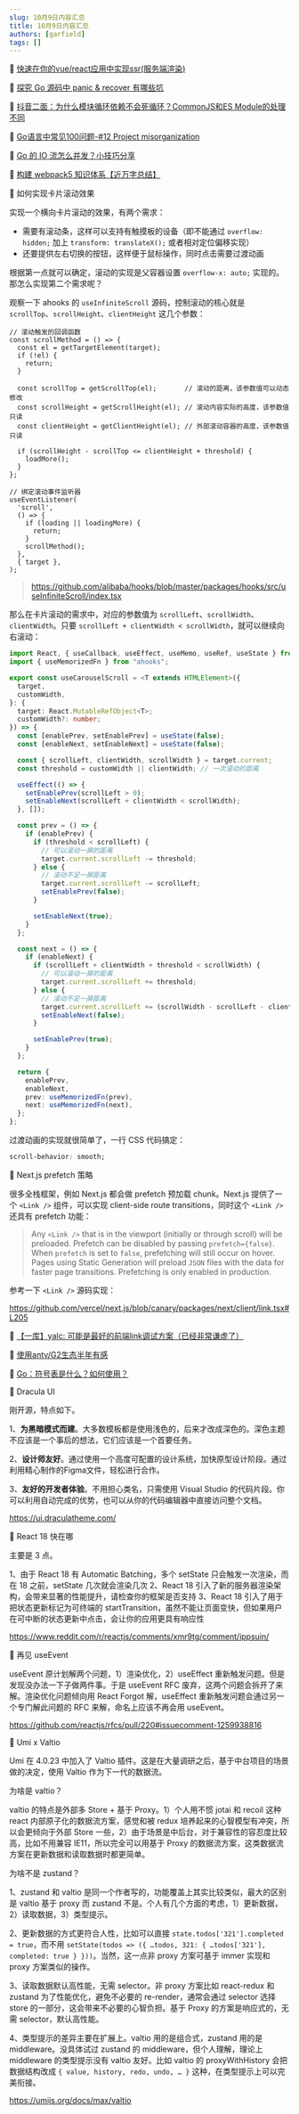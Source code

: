 ```yaml
---
slug: 10月9日内容汇总
title: 10月9日内容汇总
authors: [garfield]
tags: []
---
```


📒 [快速在你的vue/react应用中实现ssr(服务端渲染)](https://mp.weixin.qq.com/s/XLEIcEywjald9Df0hJYwYw)

📒 [探究 Go 源码中 panic & recover 有哪些坑](https://mp.weixin.qq.com/s/dN9G4Tnt9HgVqlNh73HNUQ)

📒 [抖音二面：为什么模块循环依赖不会死循环？CommonJS和ES Module的处理不同](https://mp.weixin.qq.com/s/t-TUAzL0q0oK7HsDVQRNMw)

📒 [Go语言中常见100问题-#12 Project misorganization](https://mp.weixin.qq.com/s/epK_0yn_EPIWJjz9xmddcA)

📒 [Go 的 IO 流怎么并发？小技巧分享](https://mp.weixin.qq.com/s/wNBkC-X1FMPuHBX1P_DXbQ)

📒 [构建 webpack5 知识体系【近万字总结】](https://mp.weixin.qq.com/s/Vhd2xO4SqU9BxmTUO-2Gcg)

📒 如何实现卡片滚动效果

实现一个横向卡片滚动的效果，有两个需求：

- 需要有滚动条，这样可以支持有触摸板的设备（即不能通过 `overflow: hidden;` 加上 `transform: translateX();` 或者相对定位偏移实现）
- 还要提供左右切换的按钮，这样便于鼠标操作，同时点击需要过渡动画

根据第一点就可以确定，滚动的实现是父容器设置 `overflow-x: auto;` 实现的。那怎么实现第二个需求呢？

观察一下 ahooks 的 `useInfiniteScroll` 源码，控制滚动的核心就是 `scrollTop`、`scrollHeight`、`clientHeight` 这几个参数：

```tsx title="packages/hooks/src/useInfiniteScroll/index.tsx:81"
// 滚动触发的回调函数
const scrollMethod = () => {
  const el = getTargetElement(target);
  if (!el) {
    return;
  }

  const scrollTop = getScrollTop(el);       // 滚动的距离，该参数值可以动态修改
  const scrollHeight = getScrollHeight(el); // 滚动内容实际的高度，该参数值只读
  const clientHeight = getClientHeight(el); // 外部滚动容器的高度，该参数值只读

  if (scrollHeight - scrollTop <= clientHeight + threshold) {
    loadMore();
  }
};

// 绑定滚动事件监听器
useEventListener(
  'scroll',
  () => {
    if (loading || loadingMore) {
      return;
    }
    scrollMethod();
  },
  { target },
);
```

> https://github.com/alibaba/hooks/blob/master/packages/hooks/src/useInfiniteScroll/index.tsx

那么在卡片滚动的需求中，对应的参数值为 `scrollLeft`、`scrollWidth`、`clientWidth`。只要 `scrollLeft + clientWidth < scrollWidth`，就可以继续向右滚动：

```ts
import React, { useCallback, useEffect, useMemo, useRef, useState } from "react";
import { useMemorizedFn } from "ahooks";

export const useCarouselScroll = <T extends HTMLElement>({
  target,
  customWidth,
}: {
  target: React.MutableRefObject<T>;
  customWidth?: number;
}) => {
  const [enablePrev, setEnablePrev] = useState(false);
  const [enableNext, setEnableNext] = useState(false);

  const { scrollLeft, clientWidth, scrollWidth } = target.current;
  const threshold = customWidth || clientWidth; // 一次滚动的距离

  useEffect(() => {
    setEnablePrev(scrollLeft > 0);
    setEnableNext(scrollLeft + clientWidth < scrollWidth);
  }, []);

  const prev = () => {
    if (enablePrev) {
      if (threshold < scrollLeft) {
        // 可以滚动一屏的距离
        target.current.scrollLeft -= threshold;
      } else {
        // 滚动不足一屏距离
        target.current.scrollLeft -= scrollLeft;
        setEnablePrev(false);
      }

      setEnableNext(true);
    }
  };

  const next = () => {
    if (enableNext) {
      if (scrollLeft + clientWidth + threshold < scrollWidth) {
        // 可以滚动一屏的距离
        target.current.scrollLeft += threshold;
      } else {
        // 滚动不足一屏距离
        target.current.scrollLeft += (scrollWidth - scrollLeft - clientWidth);
        setEnableNext(false);
      }

      setEnablePrev(true);
    }
  };

  return {
    enablePrev,
    enableNext,
    prev: useMemorizedFn(prev),
    next: useMemorizedFn(next),
  };
};
```

过渡动画的实现就很简单了，一行 CSS 代码搞定：

```css
scroll-behavior: smooth;
```

📒 Next.js prefetch 策略

很多全栈框架，例如 Next.js 都会做 prefetch 预加载 chunk。Next.js 提供了一个 `<Link />` 组件，可以实现 client-side route transitions，同时这个 `<Link />` 还具有 prefetch 功能：

> Any `<Link />` that is in the viewport (initially or through scroll) will be preloaded. Prefetch can be disabled by passing `prefetch={false}`. When `prefetch` is set to `false`, prefetching will still occur on hover. Pages using Static Generation will preload `JSON` files with the data for faster page transitions. Prefetching is only enabled in production.

参考一下 `<Link />` 源码实现：

https://github.com/vercel/next.js/blob/canary/packages/next/client/link.tsx#L205

📒 [【一库】yalc: 可能是最好的前端link调试方案（已经非常谦虚了）](https://juejin.cn/post/7033400734746066957)

📒 [使用antv/G2生态半年有感](https://juejin.cn/post/7043068238539784206)

📒 [Go：符号表是什么？如何使用？](https://mp.weixin.qq.com/s/nH0v9wYe64--1HT_QJcKag)

📒 Dracula UI

刚开源，特点如下。

1、**为黑暗模式而建**。大多数模板都是使用浅色的，后来才改成深色的。深色主题不应该是一个事后的想法，它们应该是一个首要任务。

2、**设计师友好**。通过使用一个高度可配置的设计系统，加快原型设计阶段。通过利用精心制作的Figma文件，轻松进行合作。

3、**友好的开发者体验**。不用担心类名，只需使用 Visual Studio 的代码片段。你可以利用自动完成的优势，也可以从你的代码编辑器中直接访问整个文档。

https://ui.draculatheme.com/

📒 React 18 快在哪

主要是 3 点。

1、由于 React 18 有 Automatic Batching，多个 setState 只会触发一次渲染，而在 18 之前，setState 几次就会渲染几次
2、React 18 引入了新的服务器渲染架构，会带来显著的性能提升，请检查你的框架是否支持
3、React 18 引入了用于把状态更新标记为可终端的 startTransition，虽然不能让页面变快，但如果用户在可中断的状态更新中点击，会让你的应用更具有响应性

https://www.reddit.com/r/reactjs/comments/xmr9tg/comment/ippsuin/

📒 再见 useEvent

useEvent 原计划解两个问题，1）渲染优化，2）useEffect 重新触发问题。但是发现没办法一下子做两件事。于是 useEvent RFC 废弃，这两个问题会拆开了来解。渲染优化问题倾向用 React Forgot 解，useEffect 重新触发问题会通过另一个专门解此问题的 RFC 来解，命名上应该不再会用 useEvent。

https://github.com/reactjs/rfcs/pull/220#issuecomment-1259938816

📒 Umi x Valtio

Umi 在 4.0.23 中加入了 Valtio 插件。这是在大量调研之后，基于中台项目的场景做的决定，使用 Valtio 作为下一代的数据流。

为啥是 valtio？

valtio 的特点是外部多 Store + 基于 Proxy。1）个人用不惯 jotai 和 recoil 这种 react 内部原子化的数据流方案，感觉和被 redux 培养起来的心智模型有冲突，所以会更倾向于外部 Store 一些，2）由于场景是中后台，对于兼容性的容忍度比较高，比如不用兼容 IE11，所以完全可以用基于 Proxy 的数据流方案，这类数据流方案在更新数据和读取数据时都更简单。

为啥不是 zustand？

1、zustand 和 valtio 是同一个作者写的，功能覆盖上其实比较类似，最大的区别是 valtio 基于 proxy 而 zustand 不是。个人有几个方面的考虑，1）更新数据，2）读取数据，3）类型提示。

2、更新数据的方式更符合人性，比如可以直接 `state.todos['321'].completed = true`，而不用 `setState(todos => ({ …todos, 321: { …todos['321'], completed: true } }))`。当然，这一点非 proxy 方案可基于 immer 实现和 proxy 方案类似的操作。

3、读取数据默认高性能，无需 selector。非 proxy 方案比如 react-redux 和 zustand 为了性能优化，避免不必要的 re-render，通常会通过 selector 选择 store 的一部分，这会带来不必要的心智负担。基于 Proxy 的方案是响应式的，无需 selector，默认高性能。

4、类型提示的差异主要在扩展上。valtio 用的是组合式，zustand 用的是 middleware。没具体试过 zustand 的 middleware，但个人理解，理论上 middleware 的类型提示没有 valtio 友好。比如 valtio 的 proxyWithHistory 会把数据结构改成 `{ value, history, redo, undo, … }` 这种，在类型提示上可以完美衔接。

https://umijs.org/docs/max/valtio

